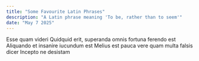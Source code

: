 ```yaml
---
title: "Some Favourite Latin Phrases"
description: "A Latin phrase meaning 'To be, rather than to seem'"
date: "May 7 2025"
---
```


Esse quam videri
Quidquid erit, superanda omnis fortuna ferendo est
Aliquando et insanire iucundum est
Melius est pauca vere quam multa falsis dicer
Incepto ne desistam
